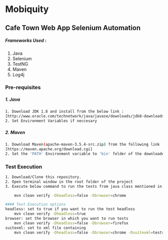 # Mobiquity
## Cafe Town Web App Selenium Automation

##### Frameworks Used :
1. Java
2. Selenium
3. TestNG
4. Maven
5. Log4j

 
### Pre-requisites
##### 1. Java
```sh
1. Download JDK 1.8 and install from the below link :
[http://www.oracle.com/technetwork/java/javase/downloads/jdk8-downloads-2133151.html]
2. Set Environment Variables if neccesary
```

##### 2. Maven
```sh
1. Download Maven(apache-maven-3.5.4-src.zip) from the following link :
[https://maven.apache.org/download.cgi]
2. Set the 'PATH' Environment variable to 'bin' folder of the downloaded maven folder
```

### Test Execution

```sh
1. Download/Clone this repository.
2. Open terminal window in the root folder of the project
3. Execute below command to run the tests from java class mentioned in CafeTownTestNGSuite.xml in chrome browser

    mvn clean verify -Dheadless=false -Dbrowser=chrome

#### Test Execution options
headless: set to true if you want to run the test headless
    mvn clean verify -Dheadless=true
browser: set the browser in which you want to run tests
    mvn clean verify -Dheadless=false -Dbrowser=firefox
suitexml: set to xml file containing  
    mvn clean verify -Dheadless=false -Dbrowser=chrome -Dsuitexml=testsuite.xml
    
```
